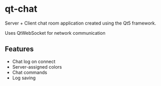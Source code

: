 # qt-chat

Server + Client chat room application created using the Qt5 framework.

Uses QtWebSocket for network communication

## Features

* Chat log on connect
* Server-assigned colors
* Chat commands
* Log saving